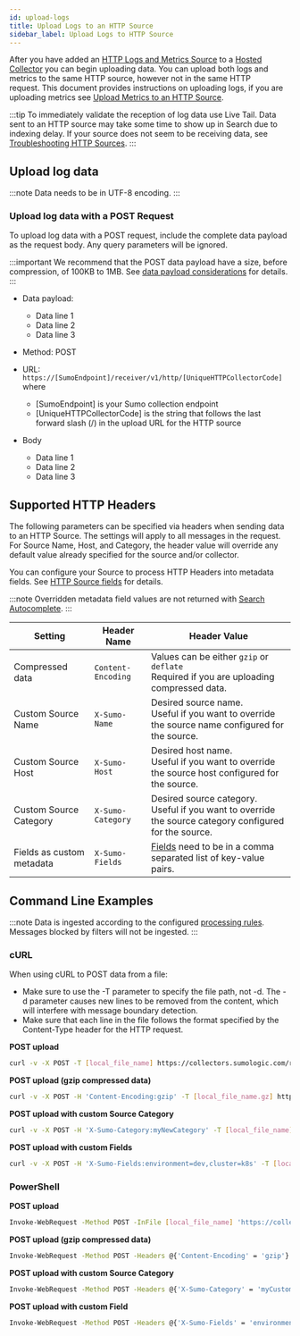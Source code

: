 ```yaml
---
id: upload-logs
title: Upload Logs to an HTTP Source
sidebar_label: Upload Logs to HTTP Source
---
```



After you have added an [HTTP Logs and Metrics Source](/docs/send-data/hosted-collectors/http-source) to a [Hosted Collector](/docs/send-data/hosted-collectors/configure-hosted-collector) you can begin uploading data. You can upload both logs and metrics to the same HTTP source, however not in the same HTTP request. This document provides instructions on uploading logs, if you are uploading metrics see [Upload Metrics to an HTTP Source](upload-metrics.md).

:::tip
To immediately validate the reception of log data use Live Tail. Data sent to an HTTP source may take some time to show up in Search due to indexing delay. If your source does not seem to be receiving data, see [Troubleshooting HTTP Sources](troubleshooting.md).
:::

## Upload log data

:::note
Data needs to be in UTF-8 encoding.
:::

### Upload log data with a POST Request

To upload log data with a POST request, include the complete data payload as the request body. Any query parameters will be ignored.

:::important
We recommend that the POST data payload have a size, before compression, of 100KB to 1MB. See [data payload considerations](/docs/send-data/hosted-collectors/http-source/logs-metrics/#data-payload-considerations)  for details.
:::

* Data payload:

  * Data line 1
  * Data line 2
  * Data line 3

* Method: POST
* URL: `https://[SumoEndpoint]/receiver/v1/http/[UniqueHTTPCollectorCode]` where

  * [SumoEndpoint] is your Sumo collection endpoint
  * [UniqueHTTPCollectorCode] is the string that follows the last forward slash (/) in the upload URL for the HTTP source

* Body

  * Data line 1
  * Data line 2
  * Data line 3

## Supported HTTP Headers

The following parameters can be specified via headers when sending data to an HTTP Source. The settings will apply to all messages in the request. For Source Name, Host, and Category, the header value will override any default value already specified for the source and/or collector.

You can configure your Source to process HTTP Headers into metadata fields. See [HTTP Source fields](docs/manage/fields.md) for details.

:::note
Overridden metadata field values are not returned with [Search Autocomplete](/docs/search/get-started-with-search/search-basics/search-autocomplete).
:::

| Setting | Header Name | Header Value |
|--|--|--|
| Compressed data | `Content-Encoding` | Values can be either `gzip` or `deflate`<br/>Required if you are uploading compressed data. |
| Custom Source Name | `X-Sumo-Name` | Desired source name.<br/>Useful if you want to override the source name configured for the source. |
| Custom Source Host | `X-Sumo-Host` | Desired host name.<br/>Useful if you want to override the source host configured for the source. |
| Custom Source Category | `X-Sumo-Category` | Desired source category.<br/>Useful if you want to override the source category configured for the source. |
| Fields as custom metadata | `X-Sumo-Fields` | [Fields](docs/manage/fields.md) need to be in a comma separated list of key-value pairs.  |

## Command Line Examples

:::note
Data is ingested according to the configured [processing rules](/docs/send-data/collection/processing-rules). Messages blocked by filters will not be ingested.
:::

### cURL

When using cURL to POST data from a file: 

* Make sure to use the -T parameter to specify the file path, not -d. The -d parameter causes new lines to be removed from the content, which will interfere with message boundary detection.
* Make sure that each line in the file follows the format specified by the Content-Type header for the HTTP request.

**POST upload**

```bash
curl -v -X POST -T [local_file_name] https://collectors.sumologic.com/receiver/v1/http/[UniqueHTTPCollectorCode]
```

**POST upload (gzip compressed data)** 

```bash
curl -v -X POST -H 'Content-Encoding:gzip' -T [local_file_name.gz] https://collectors.sumologic.com/receiver/v1/http/[UniqueHTTPCollectorCode]
```

**POST upload with custom Source Category**

```bash
curl -v -X POST -H 'X-Sumo-Category:myNewCategory' -T [local_file_name] https://collectors.sumologic.com/receiver/v1/http/[UniqueHTTPCollectorCode]
```

**POST upload with custom Fields**

```bash
curl -v -X POST -H 'X-Sumo-Fields:environment=dev,cluster=k8s' -T [local_file_name] https://collectors.sumologic.com/receiver/v1/http/[UniqueHTTPCollectorCode]
```

### PowerShell

**POST upload**

```bash
Invoke-WebRequest -Method POST -InFile [local_file_name] 'https://collectors.sumologic.com/receiver/v1/http/[UniqueHTTPCollectorCode]'
```

**POST upload (gzip compressed data)** 

```bash
Invoke-WebRequest -Method POST -Headers @{'Content-Encoding' = 'gzip'} -InFile [local_file_name.gz] 'https://collectors.sumologic.com/receiver/v1/http/[UniqueHTTPCollectorCode]'
```

**POST upload with custom Source Category**

```bash
Invoke-WebRequest -Method POST -Headers @{'X-Sumo-Category' = 'myCustomCategory'} -InFile [local_file_name] 'https://collectors.sumologic.com/receiver/v1/http/[UniqueHTTPCollectorCode]'
```

**POST upload with custom Field**

```bash
Invoke-WebRequest -Method POST -Headers @{'X-Sumo-Fields' = 'environment=dev'} -InFile [local_file_name] 'https://collectors.sumologic.com/receiver/v1/http/[UniqueHTTPCollectorCode]'
```
